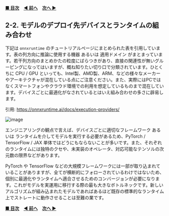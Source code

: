 **[■ 目次](https://github.com/CyberAgentAILab/model-acceleration-tutorial/tree/main?tab=readme-ov-file#table-of-contents)**　**[◀ 前へ](https://github.com/CyberAgentAILab/model-acceleration-tutorial/blob/main/02_Runtime/2_1-Runtime_Options.md)**　**[次へ ▶]()**

## 2-2. モデルのデプロイ先デバイスとランタイムの組み合わせ
下記は `onnxruntime` のチュートリアルページにまとめられた表を引用しています。表の列方向に推論に使用する機器 あるいは 適用ドメイン がまとまっています。若干列方向のまとめかたの粒度にばらつきがあり、直接の関連性が無いグルーピングになってはいますが、概ね知りたい切り口で分類されています。ひとくちに CPU / GPU といっても、Intel製、AMD製、ARM、などの様々なメーカーやアーキテクチャが混在している点にご注意ください。また、実際にはPCではなくスマートフォンやクラウド環境での利用を想定しているものまで混在しています。デバイスごとに最適化がなされているとはいえ組み合わせの多さに辟易します。

引用: https://onnxruntime.ai/docs/execution-providers/

![image](https://github.com/CyberAgentAILab/model-acceleration-tutorial/assets/33194443/79f85ed4-7ef8-492d-b215-d686991b6da7)

エンジニアリングの観点で言えば、デバイスごとに適切なフレームワーク あるいは ランタイムを介してモデルを実行する必要があるため、PyTorch / TensorFlow / JAX 単体ではどうにもならないことが多いです。また、それぞれのランタイムには独特のクセや、未実装のオペレータ、対応可能なテンソルの次元数の限界などがあります。

PyTorch や TensorFlow などの大規模フレームワークには一部が取り込まれていることがありますが、全てが横断的にフォローされているわけではないため、個別に最適化やランタイムへ適合させるためのコンバージョンが必要になります。これがモデルを実運用に移行する際の最も大きなボトルネックです。新しいアルゴリズムが組み込まれたモデルであればあるほど既存の標準的なランタイム上でストレートに動作させることは至難の業です。

**[■ 目次](https://github.com/CyberAgentAILab/model-acceleration-tutorial/tree/main?tab=readme-ov-file#table-of-contents)**　**[◀ 前へ](https://github.com/CyberAgentAILab/model-acceleration-tutorial/blob/main/02_Runtime/2_1-Runtime_Options.md)**　**[次へ ▶]()**
